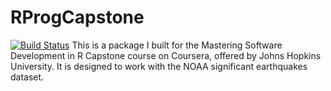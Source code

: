 # RProgCapstone
[![Build Status](https://travis-ci.com/esteeb/RProgCapstone.svg?branch=master)](https://travis-ci.com/esteeb/RProgCapstone)
This is a package I built for the Mastering Software Development in R Capstone course on Coursera, offered by Johns Hopkins University. It is designed to work with the NOAA significant earthquakes dataset. 
